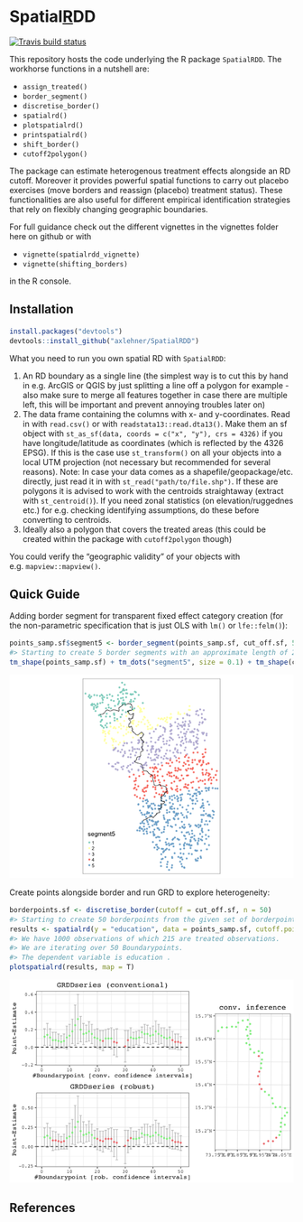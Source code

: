 
<!-- This brief doc/description is only for the github page. README.md is generated from README.Rmd. Please edit the latter file - rmarkdown::render('README.Rmd', output_format = 'github_document', output_file = 'README.md') -->

# Spatial[R]()DD

<!-- badges: start -->

[![Travis build
status](https://travis-ci.com/axlehner/SpatialRDD.svg?branch=master)](https://travis-ci.com/axlehner/SpatialRDD)
<!-- badges: end -->

This repository hosts the code underlying the R package `SpatialRDD`.
The workhorse functions in a nutshell are:

  - `assign_treated()`
  - `border_segment()`
  - `discretise_border()`
  - `spatialrd()`
  - `plotspatialrd()`
  - `printspatialrd()`
  - `shift_border()`
  - `cutoff2polygon()`

The package can estimate heterogenous treatment effects alongside an RD
cutoff. Moreover it provides powerful spatial functions to carry out
placebo exercises (move borders and reassign (placebo) treatment
status). These functionalities are also useful for different empirical
identification strategies that rely on flexibly changing geographic
boundaries.

For full guidance check out the different vignettes in the vignettes
folder here on github or with

  - `vignette(spatialrdd_vignette)`
  - `vignette(shifting_borders)`

in the R console.

## Installation

``` r
install.packages("devtools")
devtools::install_github("axlehner/SpatialRDD")
```

What you need to run you own spatial RD with `SpatialRDD`:

1.  An RD boundary as a single line (the simplest way is to cut this by
    hand in e.g. ArcGIS or QGIS by just splitting a line off a polygon
    for example - also make sure to merge all features together in case
    there are multiple left, this will be important and prevent annoying
    troubles later on)
2.  The data frame containing the columns with x- and y-coordinates.
    Read in with `read.csv()` or with `readstata13::read.dta13()`. Make
    them an sf object with `st_as_sf(data, coords = c("x", "y"), crs
    = 4326)` if you have longitude/latitude as coordinates (which is
    reflected by the 4326 EPSG). If this is the case use
    `st_transform()` on all your objects into a local UTM projection
    (not necessary but recommended for several reasons). Note: In case
    your data comes as a shapefile/geopackage/etc. directly, just read
    it in with `st_read("path/to/file.shp")`. If these are polygons it
    is advised to work with the centroids straightaway (extract with
    `st_centroid()`). If you need zonal statistics (on
    elevation/ruggednes etc.) for e.g. checking identifying assumptions,
    do these before converting to centroids.
3.  Ideally also a polygon that covers the treated areas (this could be
    created within the package with `cutoff2polygon` though)

You could verify the “geographic validity” of your objects with
e.g. `mapview::mapview()`.

## Quick Guide

Adding border segment for transparent fixed effect category creation
(for the non-parametric specification that is just OLS with `lm()` or
`lfe::felm()`):

``` r
points_samp.sf$segment5 <- border_segment(points_samp.sf, cut_off.sf, 5)
#> Starting to create 5 border segments with an approximate length of 26 kilometres each.
tm_shape(points_samp.sf) + tm_dots("segment5", size = 0.1) + tm_shape(cut_off.sf) + tm_lines()
```

![](man/figures/README-border_segment-1.png)<!-- -->

Create points alongside border and run GRD to explore heterogeneity:

``` r
borderpoints.sf <- discretise_border(cutoff = cut_off.sf, n = 50)
#> Starting to create 50 borderpoints from the given set of borderpoints. Approximately every 3 kilometres we can run an estimation then.
results <- spatialrd(y = "education", data = points_samp.sf, cutoff.points = borderpoints.sf, treated = "treated", minobs = 10)
#> We have 1000 observations of which 215 are treated observations.
#> We are iterating over 50 Boundarypoints.
#> The dependent variable is education .
plotspatialrd(results, map = T)
```

![](man/figures/README-grd-1.png)<!-- -->

## References
